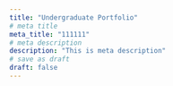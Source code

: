 ```yaml
---
title: "Undergraduate Portfolio"
# meta title
meta_title: "111111"
# meta description
description: "This is meta description"
# save as draft
draft: false
---
```

